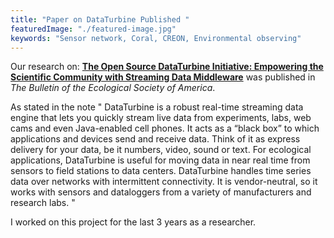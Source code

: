 ```yaml
---
title: "Paper on DataTurbine Published "
featuredImage: "./featured-image.jpg"
keywords: "Sensor network, Coral, CREON, Environmental observing"
---
```



Our research on: **[The Open Source DataTurbine Initiative: Empowering the Scientific Community with Streaming Data Middleware](/papers/Nekrasov_2012_07_DataTurbine.pdf)** was published in *The Bulletin of the Ecological Society of America*.

As stated in the note " DataTurbine is a robust real-time streaming data engine that lets you quickly stream live data from
experiments, labs, web cams and even Java-enabled cell phones. It acts as a “black box” to which
applications and devices send and receive data. Think of it as express delivery for your data, be it
numbers, video, sound or text. For ecological applications, DataTurbine is useful for moving data in
near real time from sensors to field stations to data centers. DataTurbine handles time series data over
networks with intermittent connectivity. It is vendor-neutral, so it works with sensors and dataloggers
from a variety of manufacturers and research labs. "

I worked on this project for the last 3 years as a researcher.
